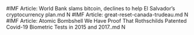 #IMF
Article: World Bank slams bitcoin, declines to help El Salvador’s cryptocurrency plan.md N
#IMF
Article: great-reset-canada-trudeau.md N
#IMF
Article: Atomic Bombshell We Have Proof That Rothschilds Patented Covid-19 Biometric Tests in 2015 and 2017..md N
